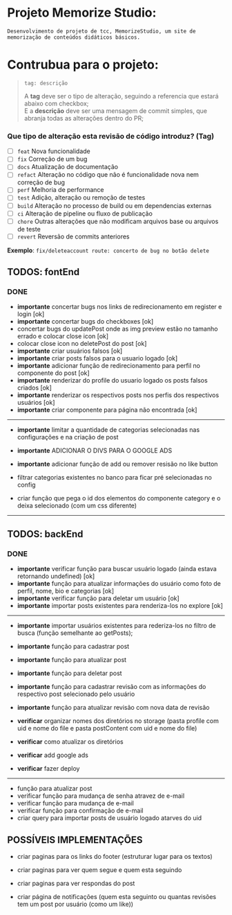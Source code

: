 # Projeto Memorize Studio:

    Desenvolvimento de projeto de tcc, MemorizeStudio, um site de memorização de conteúdos didáticos básicos.

# Contrubua para o projeto:

> ```
> tag: descrição
> ```
>
> A **tag** deve ser o tipo de alteração, seguindo a referencia que estará abaixo com checkbox;\
> E a **descrição** deve ser uma mensagem de commit simples, que abranja todas as alterações dentro do PR;

### Que tipo de alteração esta revisão de código introduz? (Tag)

- [ ] `feat` Nova funcionalidade
- [ ] `fix` Correção de um bug
- [ ] `docs` Atualização de documentação
- [ ] `refact` Alteração no código que não é funcionalidade nova nem correção de bug
- [ ] `perf` Melhoria de performance
- [ ] `test` Adição, alteração ou remoção de testes
- [ ] `build` Alteração no processo de build ou em dependencias externas
- [ ] `ci` Alteração de pipeline ou fluxo de publicação
- [ ] `chore` Outras alterações que não modificam arquivos base ou arquivos de teste
- [ ] `revert` Reversão de commits anteriores

**Exemplo**: `fix/deleteaccount route: concerto de bug no botão delete`

## TODOS: fontEnd

### DONE

- **importante** concertar bugs nos links de redirecionamento em register e login [ok]
- **importante** concertar bugs do checkboxes [ok]
- concertar bugs do updatePost onde as img preview estão no tamanho errado e colocar close icon [ok]
- colocar close icon no deletePost do post [ok]
- **importante** criar usuários falsos [ok]
- **importante** criar posts falsos para o usuario logado [ok]
- **importante** adicionar função de redirecionamento para perfil no componente do post [ok]
- **importante** renderizar do profile do usuario logado os posts falsos criados [ok]
- **importante** renderizar os respectivos posts nos perfis dos respectivos usuários [ok]
- **importante** criar componente para página não encontrada [ok]

---

- **importante** limitar a quantidade de categorias selecionadas nas configurações e na criação de post
- **importante** ADICIONAR O DIVS PARA O GOOGLE ADS
- **importante** adicionar função de add ou remover resisão no like button

- filtrar categorias existentes no banco para ficar pré selecionadas no config
- criar função que pega o id dos elementos do componente category e o deixa selecionado (com um css diferente)

---

## TODOS: backEnd

### DONE

- **importante** verificar função para buscar usuário logado (ainda estava retornando undefined) [ok]
- **importante** função para atualizar informações do usuário como foto de perfil, nome, bio e categorias [ok]
- **importante** verificar função para deletar um usuário [ok]
- **importante** importar posts existentes para renderiza-los no explore [ok]

---

- **importante** importar usuários existentes para rederiza-los no filtro de busca (função semelhante ao getPosts);

- **importante** função para cadastrar post
- **importante** função para atualizar post
- **importante** função para deletar post

- **importante** função para cadastrar revisão com as informações do respectivo post selecionado pelo usuário
- **importante** função para atualizar revisão com nova data de revisão

- **verificar** organizar nomes dos diretórios no storage (pasta profile com uid e nome do file e pasta postContent com uid e nome do file)
- **verificar** como atualizar os diretórios
- **verificar** add google ads
- **verificar** fazer deploy

---

- função para atualizar post
- verificar função para mudança de senha atravez de e-mail
- verificar função para mudança de e-mail
- verificar função para confirmação de e-mail
- criar query para importar posts de usuário logado atarves do uid

## POSSÍVEIS IMPLEMENTAÇÕES

- criar paginas para os links do footer (estruturar lugar para os textos)

- criar paginas para ver quem segue e quem esta seguindo

- criar paginas para ver respondas do post

- criar página de notificações (quem esta seguinto ou quantas revisões tem um post por usuário (como um like))
